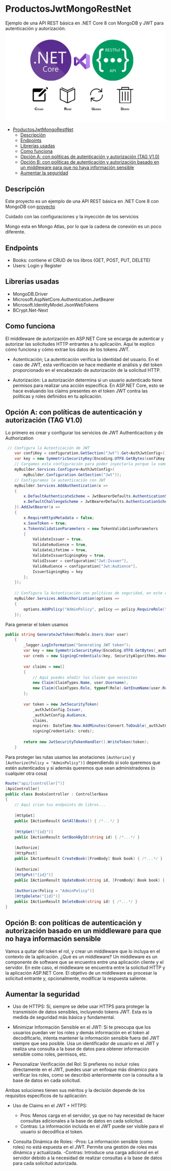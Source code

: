 # ProductosJwtMongoRestNet

Ejemplo de una API REST básica en .NET Core 8 con MongoDB y JWT para autenticación y autorización.
![image](./image/image.webp)

- [ProductosJwtMongoRestNet](#productosjwtmongorestnet)
  - [Descripción](#descripción)
  - [Endpoints](#endpoints)
  - [Librerías usadas](#librerías-usadas)
  - [Como funciona](#como-funciona)
  - [Opción A: con políticas de autenticación y autorización (TAG V1.0)](#opción-a-con-políticas-de-autenticación-y-autorización-tag-v10)
  - [Opción B: con políticas de autenticación y autorización basado en un middleware para que no haya información sensible](#opción-b-con-políticas-de-autenticación-y-autorización-basado-en-un-middleware-para-que-no-haya-información-sensible)
  - [Aumentar la seguridad](#aumentar-la-seguridad)


## Descripción

Este proyecto es un ejemplo de una API REST básica en .NET Core 8 con MongoDB con  [proyecto](https://github.com/joseluisgs/ProductosStorageMongoRestNet)

Cuidado con las configuraciones y la inyección de los servicios

Mongo esta en Mongo Atlas, por lo que la cadena de conexión es un poco diferente.


## Endpoints
- Books: contiene el CRUD de los libros (GET, POST, PUT, DELETE)
- Users: Login y Register

## Librerías usadas
- MongoDB.Driver
- Microsoft.AspNetCore.Authentication.JwtBearer
- Microsoft.IdentityModel.JsonWebTokens
- BCrypt.Net-Next

## Como funciona

El middleware de autorización en ASP.NET Core se encarga de autenticar y autorizar las solicitudes HTTP entrantes a tu aplicación. Aquí te explico cómo funciona y cómo extrae los datos de los tokens JWT.

- Autenticación; La autenticación verifica la identidad del usuario. En el caso de JWT, esta verificación se hace mediante el análisis y del token proporcionado en el encabezado de autorización de la solicitud HTTP.

- Autorización: La autorización determina si un usuario autenticado tiene permisos para realizar una acción específica. En ASP.NET Core, esto se hace evaluando los claims presentes en el token JWT contra las políticas y roles definidos en tu aplicación.


## Opción A: con políticas de autenticación y autorización (TAG V1.0)

Lo primero es crear y configurar los servicios de JWT Authenticaction y de Authorization

```csharp
 // Configura la Autenticación de JWT
    var confiKey = configuration.GetSection("Jwt").Get<AuthJwtConfig>();
    var key = new SymmetricSecurityKey(Encoding.UTF8.GetBytes(confiKey.Key));
    // Cargamos esta configuración para poder inyectarla porque la vamos a necesitar en el servicio
    myBuilder.Services.Configure<AuthJwtConfig>(
        myBuilder.Configuration.GetSection("Jwt"));
    // Configuramos la autenticación con JWT
    myBuilder.Services.AddAuthentication(x =>
    {
        x.DefaultAuthenticateScheme = JwtBearerDefaults.AuthenticationScheme;
        x.DefaultChallengeScheme = JwtBearerDefaults.AuthenticationScheme;
    }).AddJwtBearer(x =>
    {
        x.RequireHttpsMetadata = false;
        x.SaveToken = true;
        x.TokenValidationParameters = new TokenValidationParameters
        {
            ValidateIssuer = true,
            ValidateAudience = true,
            ValidateLifetime = true,
            ValidateIssuerSigningKey = true,
            ValidIssuer = configuration["Jwt:Issuer"],
            ValidAudience = configuration["Jwt:Audience"],
            IssuerSigningKey = key
        };
    });

    // Configura la Autenticación con politicas de seguridad, en este caso admin
    myBuilder.Services.AddAuthorization(options =>
    {
        options.AddPolicy("AdminPolicy", policy => policy.RequireRole("Admin"));
    });
```

Para generar el token usamos
```csharp
public string GenerateJwtToken(Models.Users.User user)
    {
        _logger.LogInformation("Generating JWT token");
        var key = new SymmetricSecurityKey(Encoding.UTF8.GetBytes(_authJwtConfig.Key));
        var creds = new SigningCredentials(key, SecurityAlgorithms.HmacSha256);

        var claims = new[]
        {
            // Aquí puedes añadir los claims que necesites
            new Claim(ClaimTypes.Name, user.Username),
            new Claim(ClaimTypes.Role, typeof(Role).GetEnumName(user.Role)) // El nombre del rol es el nombre del enum
        };

        var token = new JwtSecurityToken(
            _authJwtConfig.Issuer,
            _authJwtConfig.Audience,
            claims,
            expires: DateTime.Now.AddMinutes(Convert.ToDouble(_authJwtConfig.ExpiresInMinutes)),
            signingCredentials: creds);

        return new JwtSecurityTokenHandler().WriteToken(token);
    }
```	

Para proteger las rutas usamos las anotaciones `[Authorize]` y `[Authorize(Policy = "AdminPolicy")]` dependiendo si solo queremos que estén autenticados y si además queremos que sean administradores (o cualquier otra cosa)
```csharp
Route("api/[controller]")]
[ApiController]
public class BooksController : ControllerBase
{
    // Aquí irían tus endpoints de libros...
    
    [HttpGet]
    public IActionResult GetAllBooks() { /*...*/ }

    [HttpGet("{id}")]
    public IActionResult GetBookById(string id) { /*...*/ }

    [Authorize]
    [HttpPost]
    public IActionResult CreateBook([FromBody] Book book) { /*...*/ }

    [Authorize]
    [HttpPut("{id}")]
    public IActionResult UpdateBook(string id, [FromBody] Book book) { /*...*/ }

    [Authorize(Policy = "AdminPolicy")]
    [HttpDelete("{id}")]
    public IActionResult DeleteBook(string id) { /*...*/ }
}
```

## Opción B: con políticas de autenticación y autorización basado en un middleware para que no haya información sensible

Vamos a quitar del token el rol, y crear un middleware que lo incluya en el contexto de la aplicación.
¿Qué es un middleware? Un middleware es un componente de software que se encuentra entre una aplicación cliente y el servidor. En este caso, el middleware se encuentra entre la solicitud HTTP y la aplicación ASP.NET Core. El objetivo de un middleware es procesar la solicitud entrante y, opcionalmente, modificar la respuesta saliente.







## Aumentar la seguridad

- Uso de HTTPS: Sí, siempre se debe usar HTTPS para proteger la transmisión de datos sensibles, incluyendo tokens JWT. Esta es la medida de seguridad más básica y fundamental.

- Minimizar Información Sensible en el JWT: Si te preocupa que los usuarios puedan ver los roles y demás información en el token al decodificarlo, intenta mantener la información sensible fuera del JWT siempre que sea posible.
Usa un identificador de usuario en el JWT y realiza una consulta a la base de datos para obtener información sensible como roles, permisos, etc.

- Personalizar Verificación del Rol: Si prefieres no incluir roles directamente en el JWT, puedes usar un enfoque más dinámico para verificar los roles, como se describió anteriormente con la consulta a la base de datos en cada solicitud.

Ambas soluciones tienen sus méritos y la decisión depende de los requisitos específicos de tu aplicación:

- Uso de Claims en el JWT + HTTPS: 
  - Pros: Menos carga en el servidor, ya que no hay necesidad de hacer consultas adicionales a la base de datos en cada solicitud.
  - Contras: La información incluida en el JWT puede ser visible para el usuario si decodifica el token.

- Consulta Dinámica de Roles:
  -Pros: La información sensible (como roles) no está expuesta en el JWT. Permite una gestión de roles más dinámica y actualizada.
  -Contras: Introduce una carga adicional en el servidor debido a la necesidad de realizar consultas a la base de datos para cada solicitud autorizada.
